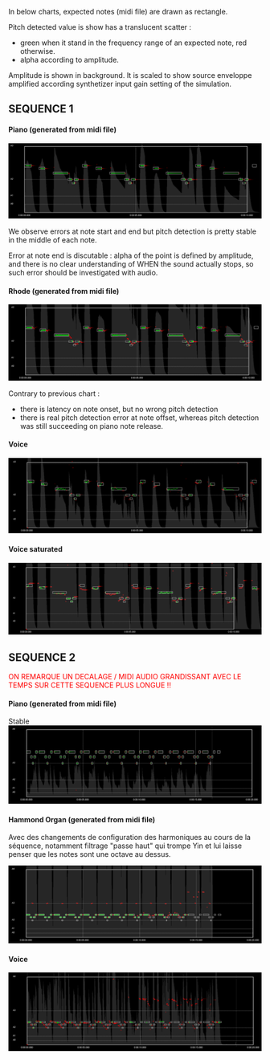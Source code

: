 In below charts, expected notes (midi file) are drawn as rectangle.

Pitch detected value is show has a translucent scatter :
* green when it stand in the frequency range of an expected note, red otherwise.
* alpha according to amplitude.

Amplitude is shown in background. It is scaled to show source enveloppe amplified according synthetizer input gain setting of the simulation.

## SEQUENCE 1

#### Piano (generated from midi file)

<img src="images/benchmarks/sequence/bass/benchmark-sequence-piano.png"/>

We observe errors at note start and end but pitch detection is pretty stable in the middle of each note.

Error at note end is discutable : alpha of the point is defined by amplitude, and there is no clear understanding of WHEN the sound actually stops, so such error should be investigated with audio.


#### Rhode (generated from midi file)

<img src="images/benchmarks/sequence/bass/benchmark-sequence-rhode.png"/>

Contrary to previous chart :
* there is latency on note onset, but no wrong pitch detection
* there is real pitch detection error at note offset, whereas pitch detection was still succeeding on piano note release.

#### Voice

<img src="images/benchmarks/sequence/bass/benchmark-sequence-voice.png"/>

#### Voice saturated
<img src="images/benchmarks/sequence/bass/benchmark-sequence-voice-overdrive.png"/>

## SEQUENCE 2
<font color="red">
ON REMARQUE UN DECALAGE / MIDI AUDIO GRANDISSANT AVEC LE TEMPS SUR CETTE SEQUENCE PLUS LONGUE !!
</font>

#### Piano (generated from midi file)

Stable
<img src="images/benchmarks/sequence/seq1/piano.png"/>


#### Hammond Organ (generated from midi file)

Avec des changements de configuration des harmoniques au cours de la séquence, notamment filtrage "passe haut" qui trompe Yin et lui laisse penser que les notes sont une octave au dessus.

<img src="images/benchmarks/sequence/seq1/hammond.png"/>

#### Voice

<img src="images/benchmarks/sequence/seq1/voice.png"/>
